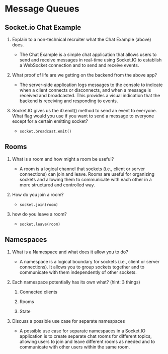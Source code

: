 # Message Queues

## Socket.io Chat Example

1. Explain to a non-technical recruiter what the Chat Example (above) does.

   - The Chat Example is a simple chat application that allows users to send and receive messages in real-time using Socket.IO to establish a WebSocket connection and to send and receive events.

2. What proof of life are we getting on the backend from the above app?

   - The server-side application logs messages to the console to indicate when a client connects or disconnects, and when a message is received and broadcasted. This provides a visual indication that the backend is receiving and responding to events.

3. Socket.IO gives us the i0.emit() method to send an event to everyone. What flag would you use if you want to send a message to everyone except for a certain emitting socket?

   - `socket.broadcast.emit()`

## Rooms

1. What is a room and how might a room be useful?

   - A room is a logical channel that sockets (i.e., client or server connections) can join and leave. Rooms are useful for organizing sockets and allowing them to communicate with each other in a more structured and controlled way.

2. How do you join a room?

   - `socket.join(room)`

3. how do you leave a room?

   - `socket.leave(room)`

## Namespaces

1. What is a Namespace and what does it allow you to do?

   - A namespace is a logical boundary for sockets (i.e., client or server connections). It allows you to group sockets together and to communicate with them independently of other sockets.

2. Each namespace potentially has its own what? (hint: 3 things)

   1. Connected clients

   2. Rooms

   3. State

3. Discuss a possible use case for separate namespaces

   - A possible use case for separate namespaces in a Socket.IO application is to create separate chat rooms for different topics, allowing users to join and leave different rooms as needed and to communicate with other users within the same room.
